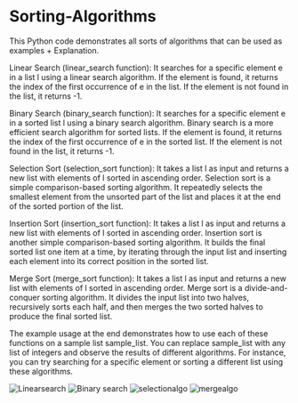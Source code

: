 # Sorting-Algorithms
This Python code demonstrates all sorts of algorithms that can be used as examples + Explanation.

Linear Search (linear_search function):
It searches for a specific element e in a list l using a linear search algorithm. If the element is found, it returns the index of the first occurrence of e in the list. If the element is not found in the list, it returns -1.

Binary Search (binary_search function):
It searches for a specific element e in a sorted list l using a binary search algorithm. Binary search is a more efficient search algorithm for sorted lists. If the element is found, it returns the index of the first occurrence of e in the sorted list. If the element is not found in the list, it returns -1.

Selection Sort (selection_sort function):
It takes a list l as input and returns a new list with elements of l sorted in ascending order. Selection sort is a simple comparison-based sorting algorithm. It repeatedly selects the smallest element from the unsorted part of the list and places it at the end of the sorted portion of the list.

Insertion Sort (insertion_sort function):
It takes a list l as input and returns a new list with elements of l sorted in ascending order. Insertion sort is another simple comparison-based sorting algorithm. It builds the final sorted list one item at a time, by iterating through the input list and inserting each element into its correct position in the sorted list.

Merge Sort (merge_sort function):
It takes a list l as input and returns a new list with elements of l sorted in ascending order. Merge sort is a divide-and-conquer sorting algorithm. It divides the input list into two halves, recursively sorts each half, and then merges the two sorted halves to produce the final sorted list.

The example usage at the end demonstrates how to use each of these functions on a sample list sample_list. You can replace sample_list with any list of integers and observe the results of different algorithms. For instance, you can try searching for a specific element or sorting a different list using these algorithms.

![Linearsearch](https://github.com/EnergyboyOfficial/Sorting-Algorithms/assets/94549302/8f97c020-4bfe-4056-9111-1e922ea93649)
![Binary search](https://github.com/EnergyboyOfficial/Sorting-Algorithms/assets/94549302/6bf89e46-294c-416c-877a-1f24688f9cc2)
![selectionalgo](https://github.com/EnergyboyOfficial/Sorting-Algorithms/assets/94549302/af03e886-7f44-4fe2-9067-cdf79fe5829c)
![mergealgo](https://github.com/EnergyboyOfficial/Sorting-Algorithms/assets/94549302/d2c9d3b8-cd87-4e97-a81b-b3dd8bbc3cca)


